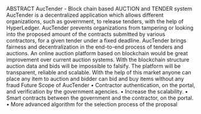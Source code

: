 ABSTRACT
AucTender - Block chain based AUCTION and TENDER system
AucTender is a decentralized application which allows different organizations, such as government, to release tenders, with the help of HyperLedger. AucTender prevents organizations from tampering or looking into the proposed amount of the contracts submitted by various contractors, for a given tender under a fixed deadline. AucTender brings fairness and decentralization in the end-to-end process of tenders and auctions. An online auction platform based on blockchain would be great improvement over current auction systems. With the blockchain structure auction data and bids will be impossible to falsify. The platform will be transparent, reliable and scalable. With the help of this market anyone can place any item to auction and bidder can bid and buy items without any fraud 
Future Scope of AucTender • Contractor authentication, on the portal, and verification by the government agencies. • Increase the scalability. • Smart contracts between the government and the contractor, on the portal. • More advanced algorithm for the selection process of the proposal
